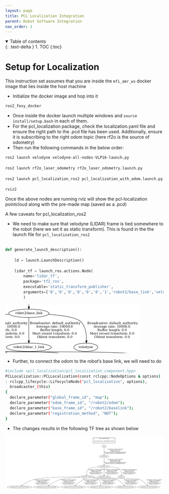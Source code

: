 ```yaml
---
layout: page
title: PCL Localization Integration
parent: Robot Software Integration
nav_order: 1
---
```


<details open markdown="block">
  <summary>
    Table of contents
  </summary>
  {: .text-delta }
1. TOC
{:toc}
</details>

# Setup for Localization

This instruction set assumes that you are inside the `mfi_amr_ws` docker image that lies inside the host machine

- Initialize the docker image and hop into it

```bash
ros2_foxy_docker
```

- Once inside the docker launch multiple windows and `source install/setup.bash` in each of them.
- For the pcl_localization package, check the localization.yaml file and ensure the right path to the .pcd file has been used. Additionally, ensure it is subscribing to the right odom topic (here rf2o is the source of odometry)
- Then run the following commands in the below order:

```bash
ros2 launch velodyne velodyne-all-nodes-VLP16-launch.py

ros2 launch rf2o_laser_odometry rf2o_laser_odometry.launch.py

ros2 launch pcl_localization_ros2 pcl_localization_with_odom.launch.py

rviz2
```

Once the above nodes are running rviz will show the pcl-localization pointcloud along with the pre-made map (saved as a .pcd)

A few caveats for pcl_localization_ros2

- We need to make sure that velodyne (LIDAR) frame is tied somewhere to the robot (here we set it as static transform). This is found in the the launch file for `pcl_localization_ros2`

```python

def generate_launch_description():

    ld = launch.LaunchDescription()

    lidar_tf = launch_ros.actions.Node(
        name='lidar_tf',
        package='tf2_ros',
        executable='static_transform_publisher',
        arguments=['0','0','0','0','0','0','1','robot2/base_link','velodyne']
        )
```

![](/images/robot_bringup/Localization_Integration/tf_tree_1.png)

- Further, to connect the odom to the robot’s base link, we will need to do

```bash
#include <pcl_localization/pcl_localization_component.hpp>
PCLLocalization::PCLLocalization(const rclcpp::NodeOptions & options)
: rclcpp_lifecycle::LifecycleNode("pcl_localization", options),
  broadcaster_(this)
{
  declare_parameter("global_frame_id", "map");
  declare_parameter("odom_frame_id", "/robot2/odom");
  declare_parameter("base_frame_id", "/robot2/baselink");
  declare_parameter("registration_method", "NDT");
}
```

- The changes results in the following TF tree as shown below

![](/images/robot_bringup/Localization_Integration/tf_tree_2.png)